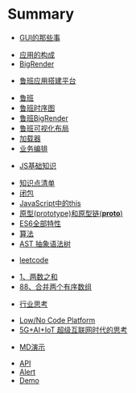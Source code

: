 # Summary
* [GUI的那些事]()
 - [应用的构成](introduction/app.md)
 - [BigRender](introduction/bigrender.md)
 
* [鲁班应用搭建平台]()
 - [鲁班](luban/about.md)
 - [鲁班时序图](luban/timeline.md)
 - [鲁班BigRender](luban/bigrender.md)
 - [鲁班可视化布局](luban/rgl.md)
 - [加载器](luban/loader.md) 
 - [业务编排](luban/event.md) 

* [JS基础知识]()
 - [知识点清单](knowledge/list.md)
 - [闭包](knowledge/closure.md)
 - [JavaScript中的this](knowledge/this.md)
 - [原型(prototype)和原型链(__proto__)](knowledge/prototype.md)
 - [ES6全部特性](knowledge/es6.md)
 - [算法](knowledge/algorithm.md)
 - [AST 抽象语法树](knowledge/ast.md)
 
* [leetcode]()
 - [1、两数之和](leetcode/twoSum.md)
 - [88、合并两个有序数组](leetcode/merge.md)

* [行业思考]()
 - [Low/No Code Platform](thinking/visualization.md)
 - [5G+AI+IoT 超级互联网时代的思考](thinking/5gaiot.md)

* [MD演示]()
 - [API](demo/methods.md)
 - [Alert](demo/alert.md)
 - [Demo](demo/demo.md)
